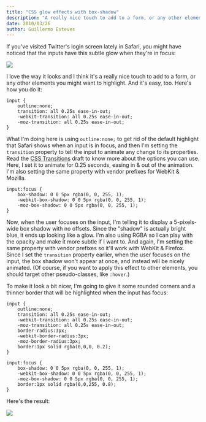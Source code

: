 ```yaml
---
title: "CSS glow effects with box-shadow"
description: "A really nice touch to add to a form, or any other elements you might want to highlight. And it's easy, too."
date: 2010/03/26
author: Guillermo Esteves
---
```


If you've visited Twitter's login screen lately in Safari, you might have noticed that the inputs have this subtle glow when they're in focus:

![](blog/2010-03-26-css-glow-effects-with-box-shadow/1.png)

I love the way it looks and I think it's a really nice touch to add to a form, or any other elements you might want to highlight. And it's easy, too. Here's how you do it:

    input {
        outline:none;
        transition: all 0.25s ease-in-out;
        -webkit-transition: all 0.25s ease-in-out;
        -moz-transition: all 0.25s ease-in-out;
    }

What I'm doing here is using `outline:none;` to get rid of the default highlight that Safari shows when an input is in focus, and then I'm setting the `transition` property to tell the input to animate any change to its properties. Read the [CSS Transitions][csstransitions] draft to know more about the options you can use. Here, I set it to animate for 0.25 seconds, easing in & out of the animation. I'm also setting the same property with vendor prefixes for WebKit & Mozilla.

[csstransitions]: http://www.w3.org/TR/css3-transitions/

    input:focus {
        box-shadow: 0 0 5px rgba(0, 0, 255, 1);
        -webkit-box-shadow: 0 0 5px rgba(0, 0, 255, 1); 
        -moz-box-shadow: 0 0 5px rgba(0, 0, 255, 1); 
    }

Now, when the user focuses on the input, I'm telling it to display a 5-pixels-wide box shadow with no offsets. Since the "shadow" is actually bright blue, it ends up looking like a glow. I'm also using RGBA so I can play with the opacity and make it more subtle if I want to. And again, I'm setting the same property with vendor prefixes so it'll work with WebKit & Firefox. Since I set the `transition` property earlier, when the user focuses on the input, the box shadow won't appear at once, and instead will be nicely animated. (Of course, if you want to apply this effect to other elements, you should target other pseudo-classes, like `:hover`.)

To make it look a bit nicer, I'm going to give it some rounded corners and a thinner border that will be highlighted when the input has focus:

    input {
        outline:none;
        transition: all 0.25s ease-in-out;
        -webkit-transition: all 0.25s ease-in-out;
        -moz-transition: all 0.25s ease-in-out;
        border-radius:3px;
        -webkit-border-radius:3px;
        -moz-border-radius:3px;
        border:1px solid rgba(0,0,0, 0.2);
    }

    input:focus {
        box-shadow: 0 0 5px rgba(0, 0, 255, 1);
        -webkit-box-shadow: 0 0 5px rgba(0, 0, 255, 1); 
        -moz-box-shadow: 0 0 5px rgba(0, 0, 255, 1);
        border:1px solid rgba(0,0,255, 0.8); 
    }

Here's the result:

![](blog/2010-03-26-css-glow-effects-with-box-shadow/2.png)
